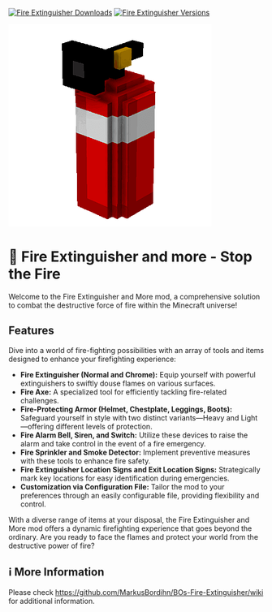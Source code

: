 [![Fire Extinguisher Downloads](http://cf.way2muchnoise.eu/full_567225_downloads.svg)](https://www.curseforge.com/minecraft/mc-mods/fire-extinguisher)
[![Fire Extinguisher Versions](http://cf.way2muchnoise.eu/versions/Minecraft_567225_all.svg)](https://www.curseforge.com/minecraft/mc-mods/fire-extinguisher)

![Fire Extinguisher][logo]

# 🧯 Fire Extinguisher and more - Stop the Fire

Welcome to the Fire Extinguisher and More mod, a comprehensive solution to combat the destructive
force of fire within the Minecraft universe!

## Features

Dive into a world of fire-fighting possibilities with an array of tools and items designed to
enhance your firefighting experience:

- **Fire Extinguisher (Normal and Chrome):** Equip yourself with powerful extinguishers to swiftly
  douse flames on various surfaces.
- **Fire Axe:** A specialized tool for efficiently tackling fire-related challenges.
- **Fire-Protecting Armor (Helmet, Chestplate, Leggings, Boots):** Safeguard yourself in style with
  two distinct variants—Heavy and Light—offering different levels of protection.
- **Fire Alarm Bell, Siren, and Switch:** Utilize these devices to raise the alarm and take control
  in the event of a fire emergency.
- **Fire Sprinkler and Smoke Detector:** Implement preventive measures with these tools to enhance
  fire safety.
- **Fire Extinguisher Location Signs and Exit Location Signs:** Strategically mark key locations for
  easy identification during emergencies.
- **Customization via Configuration File:** Tailor the mod to your preferences through an easily
  configurable file, providing flexibility and control.

With a diverse range of items at your disposal, the Fire Extinguisher and More mod offers a dynamic
firefighting experience that goes beyond the ordinary. Are you ready to face the flames and protect
your world from the destructive power of fire?

## ℹ️ More Information

Please check https://github.com/MarkusBordihn/BOs-Fire-Extinguisher/wiki for additional information.

[logo]: Common/src/main/resources/logo.png

